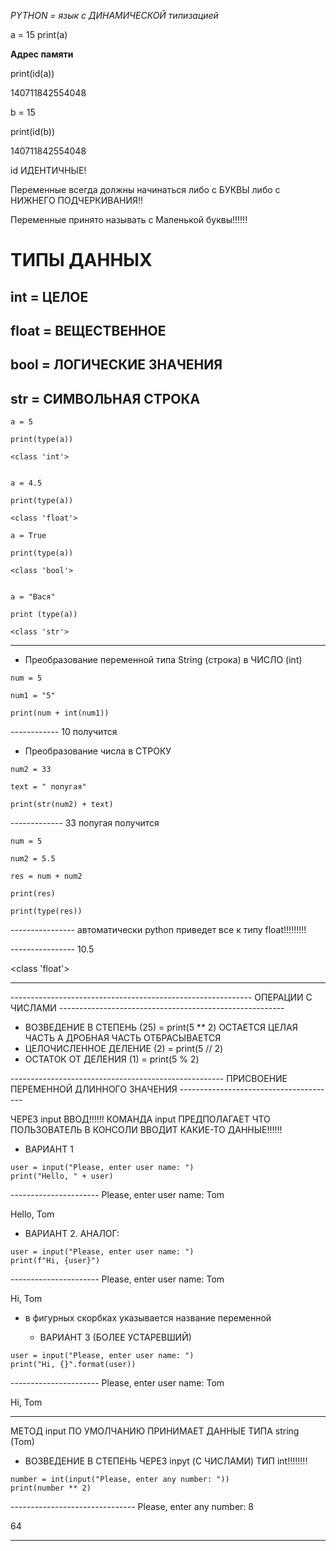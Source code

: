 *PYTHON = язык с ДИНАМИЧЕСКОЙ типизацией*

a = 15
print(a)

**Адрес памяти**

print(id(a))

140711842554048

b = 15

print(id(b))

140711842554048

id ИДЕНТИЧНЫЕ! 

Переменные всегда должны начинаться либо с БУКВЫ либо с НИЖНЕГО ПОДЧЕРКИВАНИЯ!!

Переменные принято называть с Маленькой буквы!!!!!!

# ТИПЫ ДАННЫХ #
## int = ЦЕЛОЕ
## float = ВЕЩЕСТВЕННОЕ
## bool = ЛОГИЧЕСКИЕ ЗНАЧЕНИЯ
## str = СИМВОЛЬНАЯ СТРОКА

```
a = 5

print(type(a))

<class 'int'>
```
```

a = 4.5

print(type(a))

<class 'float'>
```
```
a = True

print(type(a))

<class 'bool'>
```
```

a = "Вася"

print (type(a))

<class 'str'>
```


_______________________________________________________________________________________________________________________________________________________

* Преобразование переменной типа String (строка) в ЧИСЛО (int)

```
num = 5

num1 = "5"

print(num + int(num1))
```

------------ 10 получится

* Преобразование числа в СТРОКУ
```
num2 = 33

text = " попугая"

print(str(num2) + text)
```
------------- 33 попугая получится

```
num = 5 

num2 = 5.5

res = num + num2

print(res)

print(type(res))
```

---------------- автоматически python приведет все к типу float!!!!!!!!!

---------------- 10.5

  <class 'float'>

____________________________________________________________________________________

------------------------------------------------------------  ОПЕРАЦИИ С ЧИСЛАМИ  --------------------------------------------------------

   * ВОЗВЕДЕНИЕ В СТЕПЕНЬ (25) = print(5 ** 2) ОСТАЕТСЯ ЦЕЛАЯ ЧАСТЬ А ДРОБНАЯ ЧАСТЬ ОТБРАСЫВАЕТСЯ 
   * ЦЕЛОЧИСЛЕННОЕ ДЕЛЕНИЕ (2) = print(5 // 2)
   * ОСТАТОК ОТ ДЕЛЕНИЯ (1) = print(5 % 2)

-----------------------------------------------------  ПРИСВОЕНИЕ ПЕРЕМЕННОЙ ДЛИННОГО ЗНАЧЕНИЯ ---------------------------------------

  ЧЕРЕЗ input ВВОД!!!!!! КОМАНДА input ПРЕДПОЛАГАЕТ ЧТО ПОЛЬЗОВАТЕЛЬ В КОНСОЛИ ВВОДИТ КАКИЕ-ТО ДАННЫЕ!!!!!!
    
   * ВАРИАНТ 1
   
  
  ```
  user = input("Please, enter user name: ")
  print("Hello, " + user)
  ```
  
---------------------- Please, enter user name: Tom
 
Hello, Tom

   * ВАРИАНТ 2. АНАЛОГ:
 ```
user = input("Please, enter user name: ")
print(f"Hi, {user}")
 ```

---------------------- Please, enter user name: Tom
 
Hi, Tom

- в фигурных скорбках указывается название переменной 

    * ВАРИАНТ 3 (БОЛЕЕ УСТАРЕВШИЙ)

```
user = input("Please, enter user name: ")
print("Hi, {}".format(user))
```

---------------------- Please, enter user name: Tom
 
Hi, Tom

_______________________________________________________________________________________________________________

МЕТОД input ПО УМОЛЧАНИЮ ПРИНИМАЕТ ДАННЫЕ ТИПА string (Tom)

* ВОЗВЕДЕНИЕ В СТЕПЕНЬ ЧЕРЕЗ inpyt (С ЧИСЛАМИ) ТИП int!!!!!!!!
```
number = int(input("Please, enter any number: "))
print(number ** 2)
```

------------------------------- Please, enter any number: 8

64

___________________________________________________________________________________________________________







   

   





